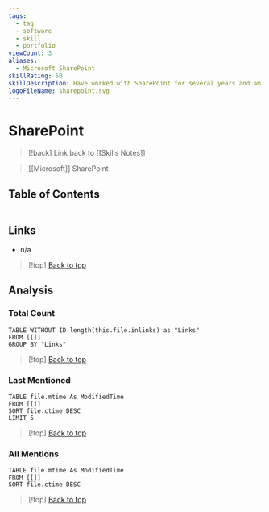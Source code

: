 ```yaml
---
tags:
  - tag
  - software
  - skill
  - portfolio
viewCount: 3
aliases:
  - Microsoft SharePoint
skillRating: 50
skillDescription: Have worked with SharePoint for several years and am competent in working with it directly and indirectly through automation.
logoFileName: sharepoint.svg
---
```

# SharePoint

> [!back] Link back to [[Skills Notes]]

> [[Microsoft]] SharePoint

## Table of Contents

```table-of-contents
```

## Links

- n/a

>[!top] [Back to top](#Table%20of%20Contents)

## Analysis

### Total Count

```dataview
TABLE WITHOUT ID length(this.file.inlinks) as "Links"
FROM [[]]
GROUP BY "Links"
```

>[!top] [Back to top](#Table%20of%20Contents)

### Last Mentioned

```dataview
TABLE file.mtime As ModifiedTime
FROM [[]]
SORT file.ctime DESC
LIMIT 5
```

>[!top] [Back to top](#Table%20of%20Contents)

### All Mentions

```dataview
TABLE file.mtime As ModifiedTime
FROM [[]]
SORT file.ctime DESC
```

>[!top] [Back to top](#Table%20of%20Contents)